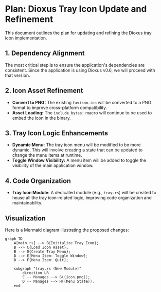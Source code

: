 # Plan: Dioxus Tray Icon Update and Refinement

This document outlines the plan for updating and refining the Dioxus tray icon implementation.

## 1. Dependency Alignment

The most critical step is to ensure the application's dependencies are consistent. Since the application is using Dioxus v0.6, we will proceed with that version.

## 2. Icon Asset Refinement

*   **Convert to PNG:** The existing `favicon.ico` will be converted to a PNG format to improve cross-platform compatibility.
*   **Asset Loading:** The `include_bytes!` macro will continue to be used to embed the icon in the binary.

## 3. Tray Icon Logic Enhancements

*   **Dynamic Menu:** The tray icon menu will be modified to be more dynamic. This will involve creating a state that can be updated to change the menu items at runtime.
*   **Toggle Window Visibility:** A menu item will be added to toggle the visibility of the main application window.

## 4. Code Organization

*   **Tray Icon Module:** A dedicated module (e.g., `tray.rs`) will be created to house all the tray icon-related logic, improving code organization and maintainability.

## Visualization

Here is a Mermaid diagram illustrating the proposed changes:

```mermaid
graph TD
    A[main.rs] --> B{Initialize Tray Icon};
    B --> C{Load Icon Asset};
    B --> D{Create Tray Menu};
    D --> E[Menu Item: Toggle Window];
    D --> F[Menu Item: Quit];

    subgraph "tray.rs (New Module)"
        direction LR
        C -- Manages --> G((icon.png));
        D -- Manages --> H((Menu State));
    end